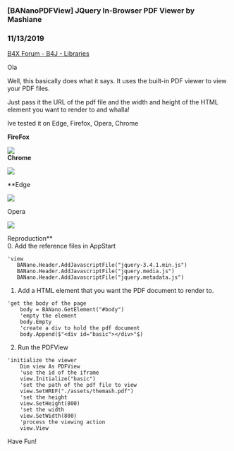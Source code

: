 ### [BANanoPDFView] JQuery In-Browser PDF Viewer by Mashiane
### 11/13/2019
[B4X Forum - B4J - Libraries](https://www.b4x.com/android/forum/threads/111351/)

Ola  
  
Well, this basically does what it says. It uses the built-in PDF viewer to view your PDF files.  
  
Just pass it the URL of the pdf file and the width and height of the HTML element you want to render to and whalla!  
  
Ive tested it on Edge, Firefox, Opera, Chrome  
  
**FireFox**  
  
![](https://www.b4x.com/android/forum/attachments/85500)  
**Chrome**  
  
![](https://www.b4x.com/android/forum/attachments/85501)  
  
**Edge  
  
![](https://www.b4x.com/android/forum/attachments/85502)   
  
Opera  
  
![](https://www.b4x.com/android/forum/attachments/85503)   
  
Reproduction**  
0. Add the reference files in AppStart  
  

```B4X
'view  
   BANano.Header.AddJavascriptFile("jquery-3.4.1.min.js")  
   BANano.Header.AddJavascriptFile("jquery.media.js")  
   BANano.Header.AddJavascriptFile("jquery.metadata.js")
```

  
  
1. Add a HTML element that you want the PDF document to render to.  
  

```B4X
'get the body of the page  
    body = BANano.GetElement("#body")  
    'empty the element  
    body.Empty  
    'create a div to hold the pdf document  
    body.Append($"<div id="basic"></div>"$)
```

  
  
2. Run the PDFView  
  

```B4X
'initialize the viewer  
    Dim view As PDFView  
    'use the id of the iframe  
    view.Initialize("basic")  
    'set the path of the pdf file to view  
    view.SetHREF("./assets/themash.pdf")  
    'set the height  
    view.SetHeight(800)  
    'set the width  
    view.SetWidth(800)  
    'process the viewing action  
    view.View
```

  
  
   
Have Fun!